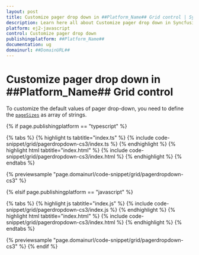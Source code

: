 ```yaml
---
layout: post
title: Customize pager drop down in ##Platform_Name## Grid control | Syncfusion
description: Learn here all about Customize pager drop down in Syncfusion ##Platform_Name## Grid control of Syncfusion Essential JS 2 and more.
platform: ej2-javascript
control: Customize pager drop down 
publishingplatform: ##Platform_Name##
documentation: ug
domainurl: ##DomainURL##
---
```


# Customize pager drop down in ##Platform_Name## Grid control

To customize the default values of pager drop-down, you need to define the [`pageSizes`](../../api/grid/pageSettings/#pagesizes) as array of strings.

{% if page.publishingplatform == "typescript" %}

 {% tabs %}
{% highlight ts tabtitle="index.ts" %}
{% include code-snippet/grid/pagerdropdown-cs3/index.ts %}
{% endhighlight %}
{% highlight html tabtitle="index.html" %}
{% include code-snippet/grid/pagerdropdown-cs3/index.html %}
{% endhighlight %}
{% endtabs %}
        
{% previewsample "page.domainurl/code-snippet/grid/pagerdropdown-cs3" %}

{% elsif page.publishingplatform == "javascript" %}

{% tabs %}
{% highlight js tabtitle="index.js" %}
{% include code-snippet/grid/pagerdropdown-cs3/index.js %}
{% endhighlight %}
{% highlight html tabtitle="index.html" %}
{% include code-snippet/grid/pagerdropdown-cs3/index.html %}
{% endhighlight %}
{% endtabs %}

{% previewsample "page.domainurl/code-snippet/grid/pagerdropdown-cs3" %}
{% endif %}
